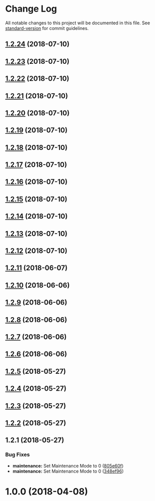 # Change Log

All notable changes to this project will be documented in this file. See [standard-version](https://github.com/conventional-changelog/standard-version) for commit guidelines.

<a name="1.2.24"></a>
## [1.2.24](https://github.com/ToxicToast/PunkFluffyUnicorns/compare/v1.2.23...v1.2.24) (2018-07-10)



<a name="1.2.23"></a>
## [1.2.23](https://github.com/ToxicToast/PunkFluffyUnicorns/compare/v1.2.22...v1.2.23) (2018-07-10)



<a name="1.2.22"></a>
## [1.2.22](https://github.com/ToxicToast/PunkFluffyUnicorns/compare/v1.2.21...v1.2.22) (2018-07-10)



<a name="1.2.21"></a>
## [1.2.21](https://github.com/ToxicToast/PunkFluffyUnicorns/compare/v1.2.20...v1.2.21) (2018-07-10)



<a name="1.2.20"></a>
## [1.2.20](https://github.com/ToxicToast/PunkFluffyUnicorns/compare/v1.2.19...v1.2.20) (2018-07-10)



<a name="1.2.19"></a>
## [1.2.19](https://github.com/ToxicToast/PunkFluffyUnicorns/compare/v1.2.18...v1.2.19) (2018-07-10)



<a name="1.2.18"></a>
## [1.2.18](https://github.com/ToxicToast/PunkFluffyUnicorns/compare/v1.2.17...v1.2.18) (2018-07-10)



<a name="1.2.17"></a>
## [1.2.17](https://github.com/ToxicToast/PunkFluffyUnicorns/compare/v1.2.16...v1.2.17) (2018-07-10)



<a name="1.2.16"></a>
## [1.2.16](https://github.com/ToxicToast/PunkFluffyUnicorns/compare/v1.2.15...v1.2.16) (2018-07-10)



<a name="1.2.15"></a>
## [1.2.15](https://github.com/ToxicToast/PunkFluffyUnicorns/compare/v1.2.14...v1.2.15) (2018-07-10)



<a name="1.2.14"></a>
## [1.2.14](https://github.com/ToxicToast/PunkFluffyUnicorns/compare/v1.2.13...v1.2.14) (2018-07-10)



<a name="1.2.13"></a>
## [1.2.13](https://github.com/ToxicToast/PunkFluffyUnicorns/compare/v1.2.11...v1.2.13) (2018-07-10)



<a name="1.2.12"></a>
## [1.2.12](https://github.com/ToxicToast/PunkFluffyUnicorns/compare/v1.2.11...v1.2.12) (2018-07-10)



<a name="1.2.11"></a>
## [1.2.11](https://github.com/ToxicToast/PunkFluffyUnicorns/compare/v1.2.10...v1.2.11) (2018-06-07)



<a name="1.2.10"></a>
## [1.2.10](https://github.com/ToxicToast/PunkFluffyUnicorns/compare/v1.2.9...v1.2.10) (2018-06-06)



<a name="1.2.9"></a>
## [1.2.9](https://github.com/ToxicToast/PunkFluffyUnicorns/compare/v1.2.8...v1.2.9) (2018-06-06)



<a name="1.2.8"></a>
## [1.2.8](https://github.com/ToxicToast/PunkFluffyUnicorns/compare/v1.2.7...v1.2.8) (2018-06-06)



<a name="1.2.7"></a>
## [1.2.7](https://github.com/ToxicToast/PunkFluffyUnicorns/compare/v1.2.6...v1.2.7) (2018-06-06)



<a name="1.2.6"></a>
## [1.2.6](https://github.com/ToxicToast/PunkFluffyUnicorns/compare/v1.2.5...v1.2.6) (2018-06-06)



<a name="1.2.5"></a>
## [1.2.5](https://github.com/ToxicToast/PunkFluffyUnicorns/compare/v1.2.4...v1.2.5) (2018-05-27)



<a name="1.2.4"></a>
## [1.2.4](https://github.com/ToxicToast/PunkFluffyUnicorns/compare/v1.2.3...v1.2.4) (2018-05-27)



<a name="1.2.3"></a>
## [1.2.3](https://github.com/ToxicToast/PunkFluffyUnicorns/compare/v1.2.2...v1.2.3) (2018-05-27)



<a name="1.2.2"></a>
## [1.2.2](https://github.com/ToxicToast/PunkFluffyUnicorns/compare/v1.2.1...v1.2.2) (2018-05-27)



<a name="1.2.1"></a>
## 1.2.1 (2018-05-27)


### Bug Fixes

* **maintenance:** Set Maintenance Mode to 0 ([805e60f](https://github.com/ToxicToast/PunkFluffyUnicorns/commit/805e60f))
* **maintenance:** Set Maintenance Mode to 0 ([348ef96](https://github.com/ToxicToast/PunkFluffyUnicorns/commit/348ef96))



<a name="1.0.0"></a>
# 1.0.0 (2018-04-08)
